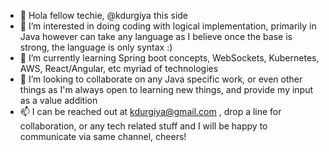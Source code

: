 - 👋 Hola fellow techie, @kdurgiya this side
- 👀 I’m interested in doing coding with logical implementation, primarily in Java however can take any language as I believe once the base is strong, the language is only syntax :)
- 🌱 I’m currently learning Spring boot concepts, WebSockets, Kubernetes, AWS, React/Angular, etc myriad of technologies
- 💞️ I’m looking to collaborate on any Java specific work, or even other things as I'm always open to learning new things, and provide my input as a value addition
- 📫 I can be reached out at kdurgiya@gmail.com , drop a line for collaboration, or any tech related stuff and I will be happy to communicate via same channel, cheers!

<!---
kdurgiya/kdurgiya is a ✨ special ✨ repository because its `README.md` (this file) appears on your GitHub profile.
You can click the Preview link to take a look at your changes.
--->
